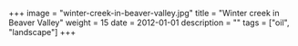 +++
image = "winter-creek-in-beaver-valley.jpg"
title = "Winter creek in Beaver Valley"
weight = 15
date = 2012-01-01
description = ""
tags = ["oil", "landscape"]
+++
